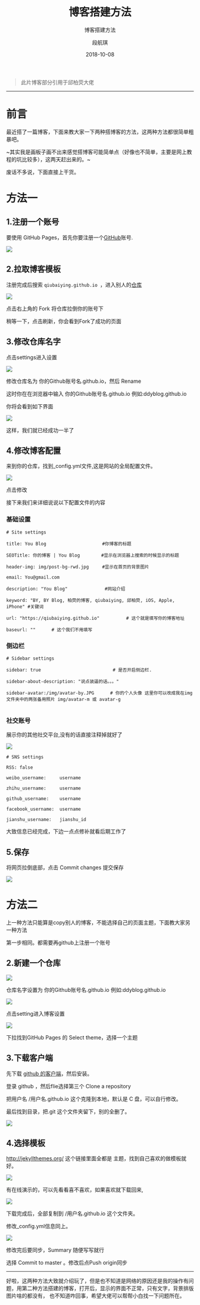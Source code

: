 ﻿---
layout:     post
title:      博客搭建方法
subtitle:   博客搭建方法
date:       2018-10-08
author:     段航琪
header-img: img/home-bg-o.jpg
catalog: true
tags:
    - blog
---
>此片博客部分引用于邱柏荧大佬

---


# 前言
最近搭了一篇博客，下面来教大家一下两种搭博客的方法，这两种方法都很简单粗暴吧。

~其实我是画板子画不出来感觉搭博客可能简单点（好像也不简单，主要是网上教程的坑比较多），这两天赶出来的。~

废话不多说，下面直接上干货。

# 方法一

## 1.注册一个账号

要使用 GitHub Pages，首先你要注册一个[GitHub](https://github.com/)账号.

![](https://raw.githubusercontent.com/ddyblog/ddyblog.github.io/master/img/post-2-p1.png)
## 2.拉取博客模板

注册完成后搜索  `qiubaiying.github.io `，进入别人的[仓库](https://github.com/qiubaiying/qiubaiying.github.io)

![](https://github.com/ddyblog/ddyblog.github.io/blob/master/img/post-2-p2.png)

点击右上角的 Fork 将仓库拉倒你的账号下

稍等一下，点击刷新，你会看到Fork了成功的页面

## 3.修改仓库名字

点击settings进入设置

![](https://github.com/ddyblog/ddyblog.github.io/blob/master/img/post-2-p3.png)

修改仓库名为 你的Github账号名.github.io，然后 Rename

这时你在在浏览器中输入 你的Github账号名.github.io 例如:ddyblog.github.io

你将会看到如下界面

![](https://github.com/ddyblog/ddyblog.github.io/blob/master/img/post-2-p4.png)

这样，我们就已经成功一半了

## 4.修改博客配置

来到你的仓库，找到_config.yml文件,这是网站的全局配置文件。

![](https://github.com/ddyblog/ddyblog.github.io/blob/master/img/post-2-p5.webp)

点击修改

接下来我们来详细说说以下配置文件的内容

### 基础设置
```
# Site settings

title: You Blog                     #你博客的标题

SEOTitle: 你的博客 | You Blog        #显示在浏览器上搜索的时候显示的标题

header-img: img/post-bg-rwd.jpg     #显示在首页的背景图片

email: You@gmail.com    

description: "You Blog"              #网站介绍

keyword: "BY, BY Blog, 柏荧的博客, qiubaiying, 邱柏荧, iOS, Apple, iPhone" #关键词

url: "https://qiubaiying.github.io"          # 这个就是填写你的博客地址

baseurl: ""      # 这个我们不用填写
```

### 侧边栏

```
# Sidebar settings

sidebar: true                           # 是否开启侧边栏.

sidebar-about-description: "说点装逼的话。。。"

sidebar-avatar:/img/avatar-by.JPG      # 你的个人头像 这里你可以改成我在img文件夹中的两张备用照片 img/avatar-m 或 avatar-g


```

### 社交账号

展示你的其他社交平台,没有的话直接注释掉就好了

![](https://github.com/ddyblog/ddyblog.github.io/blob/master/img/post-2-p6.webp)

```
# SNS settings

RSS: false

weibo_username:     username

zhihu_username:     username

github_username:    username

facebook_username:  username

jianshu_username:   jianshu_id

```


大致信息已经完成，下边一点点修补就看后期工作了

## 5.保存

将网页拉倒底部，点击 Commit changes 提交保存

![](https://github.com/ddyblog/ddyblog.github.io/blob/master/img/post-2-p7.webp)

# 方法二

上一种方法只能算是copy别人的博客，不能选择自己的页面主题，下面教大家另一种方法

第一步相同。都需要再github上注册一个账号

## 2.新建一个仓库

![](https://github.com/ddyblog/ddyblog.github.io/blob/master/img/post-2-p8.png)

仓库名字设置为 你的Github账号名.github.io 例如:ddyblog.github.io

![](https://github.com/ddyblog/ddyblog.github.io/blob/master/img/post-2-p10.png)

点击setting进入博客设置

![](https://github.com/ddyblog/ddyblog.github.io/blob/master/img/post-2-p9.png)

下拉找到GitHub Pages 的 Select theme，选择一个主题

## 3.下载客户端

先下载 [ github 的客户端]( https://desktop.github.com/)，然后安装。 

登录 github ，然后flie选择第三个 Clone a repository

把用户名 /用户名.github.io 这个克隆到本地，默认是 C 盘，可以自行修改。

最后找到目录，把.git 这个文件夹留下，别的全删了。

![](https://github.com/ddyblog/ddyblog.github.io/blob/master/img/post-2-p12.webp)

## 4.选择模板

http://jekyllthemes.org/ 这个链接里面全都是 主题，找到自己喜欢的做模板就好。

![](https://github.com/ddyblog/ddyblog.github.io/blob/master/img/post-2-p13.webp)

有在线演示的，可以先看看喜不喜欢，如果喜欢就下载回来,

![](https://github.com/ddyblog/ddyblog.github.io/blob/master/img/post-2-p14.webp)

下载完成后，全部复制到 /用户名.github.io 这个文件夹。

修改_config.yml信息同上。

![](https://github.com/ddyblog/ddyblog.github.io/blob/master/img/post-2-p15.png)

修改完后要同步，Summary 随便写写就行

选择 Commit to master 。修改后点Push origin同步


*****
好啦，这两种方法大致就介绍玩了，但是也不知道是网络的原因还是我的操作有问题，用第二种方法搭建的博客，打开后，显示的界面不正常，只有文字，背景排版图片啥的都没有，
也不知道咋回事，希望大佬可以帮帮小白找一下问题所在。



	










